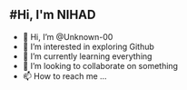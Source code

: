 #Hi, I'm NIHAD
---

- 👋 Hi, I’m @Unknown-00
- 👀 I’m interested in exploring Github
- 🌱 I’m currently learning everything
- 💞️ I’m looking to collaborate on something
- 📫 How to reach me ...

<!---
Unknown-00/Unknown-00 is a ✨ special ✨ repository because its `README.md` (this file) appears on your GitHub profile.
You can click the Preview link to take a look at your changes.
--->
